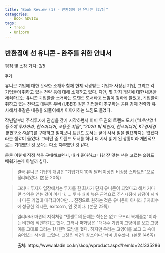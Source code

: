 ```yaml
---
title: "Book Review (1) - 반환점에 선 유니콘 [2/5]"
categories:
  - BOOK REVIEW
tags:
  - Trend
  - Unicorn
---
```


## 반환점에 선 유니콘 - 완주를 위한 안내서

평점 및 소장 가치: 2/5

**`후기`**

유니콘 기업에 대한 간략한 소개와 함께 현재 각광받는 기업과 사장된 기업, 그리고 각 기업들이 취하고 있는 전략 등에 대해 소개하고 있다. 다만, 몇 가지 개념에 대한 내용을 제외하고는 유니콘 기업들을 소개하는 트렌드 도서라고 느낌이 강하게 들었고, 기업들이 취하고 있는 전략도 대부분 우버 (UBER) 같은 기업들이 추구하는 공유 경제 전략과 유사해서 똑같은 내용을 되풀이해서 이야기하는 느낌도 들었다.

작년말부터 주식투자에 관심을 갖기 시작하면서 이미 두 권의 트렌드 도서 (*"4차산업 1등주에 투자하라, 한스미디어, 조용준 지음", "2020 빅 체인지, 한스미디어, KT경제경영연구소 지음"*)를 구매하고 읽어보니 트렌드 도서는 굳이 사서 읽을 필요까지는 없겠다라는 생각이 들었다. 그러던 중 트렌드 도서를 하나 더 사서 읽게 된 상황이라 개인적으로는 기대했던 것 보다는 다소 지루했던 것 같다.

물론 이렇게 직접 책을 구매해보면서, 내가 좋아하고 나랑 잘 맞는 책을 고르는 요령도 배워가는게 아닐까 싶다.

>결국 유니콘 기업의 개념은 "기업가치 10억 달러 이상인 비상장 스타트업"으로 정리되었다.
(본문 20쪽)

> 그러나 투자자 입장에서는 투자를 한 회사가 단지 유니콘이 되었다고 해서 커다란 수익을 얻는 것이 아니다. ... 투자 대비 높은 금액으로 주식시장에 상장이 되거나 다른 기업에 매각되어야만 ... 진정으로 원하는 것은 유니콘이 아니라 투자회수에 성공한 엑시콘, exitcorn, 인 것이다. 
(본문 22쪽)

> 알리바바 마윈의 지적처럼 "텐센트의 문제는 혁신은 없고 모조리 복제품뿐"이라는 비판에 직면하기도 했다. 그러나 마화텅은 "대다수 기업이 고양이를 보고 고양이를 그대로 그리는 1차원적 모방을 했다. 하지만 우리는 고양이를 보고 그 속에 숨어있는 사자를 그렸다. 그것은 제2의 창조이다."라며 응수했다.
(본문 146쪽)

<figure style="width: 100%">
  <img src="{{ site.url }}{{ site.baseurl }}/assets/images/book1.png" alt="">
  <figcaption>출처: https://www.aladin.co.kr/shop/wproduct.aspx?ItemId=241335286</figcaption>
</figure>

<!-- 유니콘 기업이란, **기업가치 10억 달러** (한화 약 1.2조) 이상의 **비상장** 스타트업을 가리킨다. 기업가치가 10억 달러를 넘어서는 기업들이 등장하면서 유니콘 기업의 10배, 100배 이상의 가치를 갖는 기업들은 데카콘, 헥토콘 등으로 분류되기도 한다. 이들은 비즈니스 모델과 성장 잠재력을 토대로 다른 기관들의 투자를 받지만, 지속적인 경영을 위해서는 주식 시장에 상장(IPO)하거나 인수합병(M&A)으로 유니콘에서 탈출(exit)해야 한다. 즉, 최종적으로는 엑시콘(exit + unicorn) 기업이 되어야 한다는 것이다.

책에서는 유니콘 기업에 대한 소개와 함께 어떤 기업들이 각광받고 있는지 등을 소개하고 있는데, 개인적으로 이 책은 유니콘 기업과 관련된 트렌드 도서라고 느껴졌다. 근래 떠오르는 분야와 기업에 대해 소개하고, 각각의 기업들이 어떤 전략을 취하고 있는지 소개해주고 있다. 또한, 부록에는 현재 유니콘으로 평가되는 기업들과 엑시콘 기업 목록이 정리되어 있으므로, 주식 투자 등에 관심이 있는 사람은 살펴보는 것도 좋을 듯 하다. -->